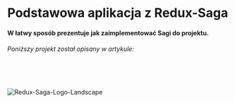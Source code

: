 # Podstawowa aplikacja z Redux-Saga

#### W łatwy sposób prezentuje jak zaimplementować Sagi do projektu.

###### Poniższy projekt został opisany w artykule: <link>

<br/>
<br/>

![Redux-Saga-Logo-Landscape](https://user-images.githubusercontent.com/35461058/179832981-bf9c22a2-b156-42f8-99b2-09267381dbe1.png)


